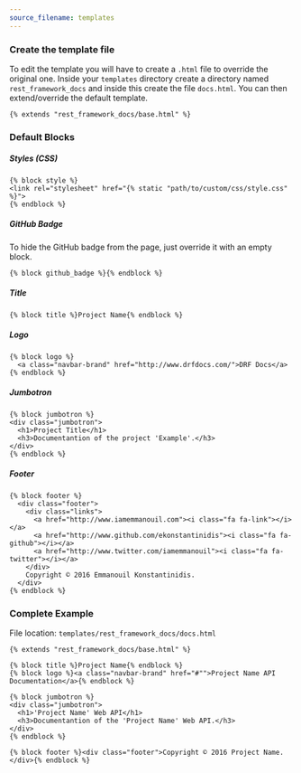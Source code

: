 ```yaml
---
source_filename: templates
---
```


### Create the template file
To edit the template you will have to create a `.html` file to override the original one. Inside your `templates` directory create a directory named `rest_framework_docs` and inside this create the file `docs.html`. You can then extend/override the default template.

    {% extends "rest_framework_docs/base.html" %}


### Default Blocks

##### Styles (CSS)

    {% block style %}
    <link rel="stylesheet" href="{% static "path/to/custom/css/style.css" %}">
    {% endblock %}

##### GitHub Badge
To hide the GitHub badge from the page, just override it with an empty block.

    {% block github_badge %}{% endblock %}

##### Title

    {% block title %}Project Name{% endblock %}

##### Logo

    {% block logo %}
      <a class="navbar-brand" href="http://www.drfdocs.com/">DRF Docs</a>
    {% endblock %}

##### Jumbotron

    {% block jumbotron %}
    <div class="jumbotron">
      <h1>Project Title</h1>
      <h3>Documentantion of the project 'Example'.</h3>
    </div>
    {% endblock %}

##### Footer

    {% block footer %}
      <div class="footer">
        <div class="links">
          <a href="http://www.iamemmanouil.com"><i class="fa fa-link"></i></a>
          <a href="http://www.github.com/ekonstantinidis"><i class="fa fa-github"></i></a>
          <a href="http://www.twitter.com/iamemmanouil"><i class="fa fa-twitter"></i></a>
        </div>
        Copyright © 2016 Emmanouil Konstantinidis.
      </div>
    {% endblock %}


### Complete Example
File location: `templates/rest_framework_docs/docs.html`

    {% extends "rest_framework_docs/base.html" %}

    {% block title %}Project Name{% endblock %}
    {% block logo %}<a class="navbar-brand" href="#"">Project Name API Documentation</a>{% endblock %}

    {% block jumbotron %}
    <div class="jumbotron">
      <h1>'Project Name' Web API</h1>
      <h3>Documentantion of the 'Project Name' Web API.</h3>
    </div>
    {% endblock %}

    {% block footer %}<div class="footer">Copyright © 2016 Project Name.</div>{% endblock %}
